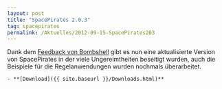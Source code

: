 ```yaml
---
layout: post
title: "SpacePirates 2.0.3"
tag: spacepirates
permalink: /Aktuelles/2012-09-15-SpacePirates203
---
```



Dank dem [Feedback von Bombshell](http://tanelorn.net/index.php/topic,76827.0.html) gibt es nun eine aktualisierte Version von SpacePirates in der viele Ungereimtheiten beseitigt wurden, auch die Beispiele für die Regelanwendungen wurden nochmals überarbeitet.

	- **[Download]({{ site.baseurl }}/Downloads.html)**


